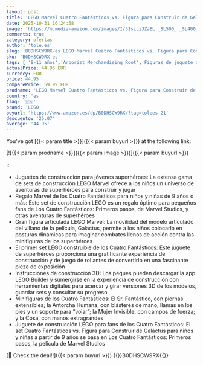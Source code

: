 ```yaml
---
layout: post
title: 'LEGO Marvel Cuatro Fantásticos vs. Figura para Construir de Galactus  Juguete de Construcción de Superhéroes con Minifiguras de la Cosa  Mujer Invisible y Antorcha Humana  Regalo para Niños 76316'
date: 2025-10-31 16:24:58
image: 'https://m.media-amazon.com/images/I/51siLiJZaEL._SL500_._SL400_.jpg'
comments: true
category: ofertas
author: 'tole.es'
slug: 'B0DHSCW9RX-es LEGO Marvel Cuatro Fantásticos vs. Figura para Construir...'
sku: 'B0DHSCW9RX-es'
tags: [ '8-11 años','Arborist Merchandising Root','Figuras de juguete de construcción','Juegos de construcción para niños','Juguetes','Juguetes y juegos','Self Service','Special Features Stores','Top brands in Toys','b6d17eda-2c26-45ed-a098-453a9f96e839_0','b6d17eda-2c26-45ed-a098-453a9f96e839_101','b6d17eda-2c26-45ed-a098-453a9f96e839_6301','lego','🇪🇸', ]
actualPrice: 44.95 EUR
currency: EUR
price: 44.95
comparePrice: 59.99 EUR
prodname: 'LEGO Marvel Cuatro Fantásticos vs. Figura para Construir de Galactus  Juguete de Construcción de Superhéroes con Minifiguras de la Cosa  Mujer Invisible y Antorcha Humana  Regalo para Niños 76316'
country: 'es'
flag: '🇪🇸'
brand: 'LEGO'
buyurl: 'https://www.amazon.es/dp/B0DHSCW9RX/?tag=tolees-21'
descuento: '25.07'
average: '44.95'
---
```


You've got [{{< param title >}}]({{< param buyurl >}}) at the following link:

[![{{< param prodname >}}]({{< param image >}})]({{< param buyurl >}})

ℹ️:

- Juguetes de construcción para jóvenes superhéroes: La extensa gama de sets de construcción LEGO Marvel ofrece a los niños un universo de aventuras de superhéroes para construir y jugar
- Regalo Marvel de los Cuatro Fantásticos para niños y niñas de 9 años o más: Este set de construcción LEGO es un regalo óptimo para pequeños fans de Los Cuatro Fantásticos: Primeros pasos, de Marvel Studios, y otras aventuras de superhéroes
- Gran figura articulada LEGO Marvel: La movilidad del modelo articulado del villano de la película, Galactus, permite a los niños colocarlo en posturas dinámicas para imaginar combates llenos de acción contra las minifiguras de los superhéroes
- El primer set LEGO construible de los Cuatro Fantásticos: Este juguete de superhéroes proporciona una gratificante experiencia de construcción y de juego de rol antes de convertirlo en una fascinante pieza de exposición
- Instrucciones de construcción 3D: Los peques pueden descargar la app LEGO Builder y sumergirse en la experiencia de construcción con herramientas digitales para acercar y girar versiones 3D de los modelos, guardar sets y consultar su progreso
- Minifiguras de los Cuatro Fantásticos: El Sr. Fantástico, con piernas extensibles; la Antorcha Humana, con blásteres de mano, llamas en los pies y un soporte para “volar”; la Mujer Invisible, con campos de fuerza; y la Cosa, con manos extragrandes
- Juguete de construcción LEGO para fans de los Cuatro Fantásticos: El set Cuatro Fantásticos vs. Figura para Construir de Galactus para niños y niñas a partir de 9 años se basa en Los Cuatro Fantásticos: Primeros pasos, la película de Marvel Studios

[🛒 Check the deal!!]({{< param buyurl >}})
{{<world>}}B0DHSCW9RX{{</world>}}
